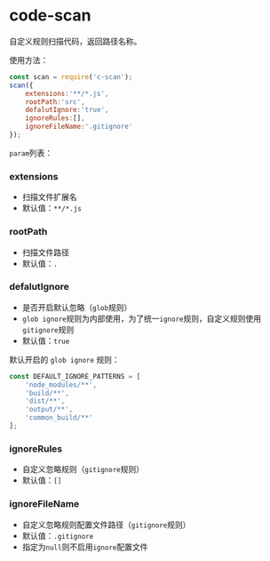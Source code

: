 # code-scan

自定义规则扫描代码，返回路径名称。

使用方法：

```js
const scan = require('c-scan');
scan({
    extensions:'**/*.js',
    rootPath:'src',
    defalutIgnore:'true',
    ignoreRules:[],
    ignoreFileName:'.gitignore'
});
```

`param`列表：

### extensions

- 扫描文件扩展名
- 默认值：`**/*.js`

### rootPath

- 扫描文件路径
- 默认值：`.`

### defalutIgnore

- 是否开启默认忽略（`glob`规则）
- `glob ignore`规则为内部使用，为了统一`ignore`规则，自定义规则使用`gitignore`规则
- 默认值：`true`

默认开启的 `glob ignore` 规则：

```js
const DEFAULT_IGNORE_PATTERNS = [
    'node_modules/**',
    'build/**',
    'dist/**',
    'output/**',
    'common_build/**'
];
```

### ignoreRules

- 自定义忽略规则（`gitignore`规则）
- 默认值：`[]`

### ignoreFileName

- 自定义忽略规则配置文件路径（`gitignore`规则）
- 默认值：`.gitignore`
- 指定为`null`则不启用`ignore`配置文件
